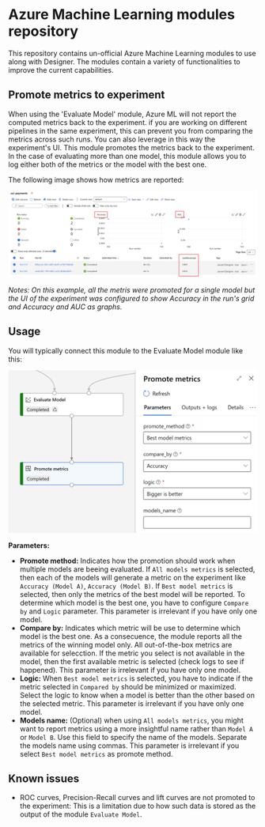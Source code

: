 # Azure Machine Learning modules repository

This repository contains un-official Azure Machine Learning modules to use along with Designer. The modules contain a variety of functionalities to improve the current capabilities.

## Promote metrics to experiment
When using the 'Evaluate Model' module, Azure ML will not report the computed metrics back to the experiment. if you are working on different pipelines in the same experiment, this can prevent you from comparing the metrics across such runs. You can also leverage in this way the experiment's UI. This module promotes the metrics back to the experiment. In the case of evaluating more than one model, this module allows you to log either both of the metrics or the model with the best one. 

The following image shows how metrics are reported:

![experiments](assets/promote-metrics-exp.png)

*Notes: On this example, all the metris were promoted for a single model but the UI of the experiment was configured to show Accuracy in the run's grid and Accuracy and AUC as graphs.*

## Usage
You will typically connect this module to the Evaluate Model module like this:

![module](assets/promote-metrics.png)

**Parameters:**
 - **Promote method:** Indicates how the promotion should work when multiple models are beeing evaluated. If `All models metrics` is selected, then each of the models will generate a metric on the experiment like `Accuracy (Model A)`, `Accuracy (Model B)`. If `Best model metrics` is selected, then only the metrics of the best model will be reported. To determine which model is the best one, you have to configure `Compare by` and `Logic` parameter. This parameter is irrelevant if you have only one model.
 - **Compare by:** Indicates which metric will be use to determine which model is the best one. As a consecuence, the module reports all the metrics of the winning model only. All out-of-the-box metrics are available for selecction. If the metric you select is not available in the model, then the first available metric is selected (check logs to see if happened). This parameter is irrelevant if you have only one model.
 - **Logic:** When `Best model metrics` is selected, you have to indicate if the metric selected in `Compared by` should be minimized or maximized. Select the logic to know when a model is better than the other based on the selected metric. This parameter is irrelevant if you have only one model.
 - **Models name:** (Optional) when using `All models metrics`, you might want to report metrics using a more insightful name rather than `Model A` or `Model B`. Use this field to specify the name of the models. Separate the models name using commas. This parameter is irrelevant if you select `Best model metrics` as promote method.

 ## Known issues
 - ROC curves, Precision-Recall curves and lift curves are not promoted to the experiment: This is a limitation due to how such data is stored as the output of the module `Evaluate Model`.
